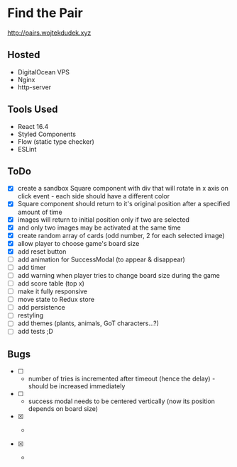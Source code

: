 # Find the Pair

http://pairs.wojtekdudek.xyz

## Hosted

- DigitalOcean VPS
- Nginx
- http-server

## Tools Used

- React 16.4
- Styled Components
- Flow (static type checker)
- ESLint

## ToDo

- [x] create a sandbox Square component with div that will rotate in x axis on click event - each side should have a different color
- [x] Square component should return to it's original position after a specified amount of time
- [x] images will return to initial position only if two are selected
- [x] and only two images may be activated at the same time
- [x] create random array of cards (odd number, 2 for each selected image)
- [x] allow player to choose game's board size
- [x] add reset button
- [ ] add animation for SuccessModal (to appear & disappear)
- [ ] add timer
- [ ] add warning when player tries to change board size during the game
- [ ] add score table (top x)
- [ ] make it fully responsive
- [ ] move state to Redux store
- [ ] add persistence
- [ ] restyling
- [ ] add themes (plants, animals, GoT characters...?)
- [ ] add tests ;D

## Bugs

- [ ] - number of tries is incremented after timeout (hence the delay) - should be increased immediately
- [ ] - success modal needs to be centered vertically (now its position depends on board size)
- [x] - ~~~clicking on matched images multiple times increments "matched" counter~~~
- [x] - ~~~successfull match must reset timeout~~~